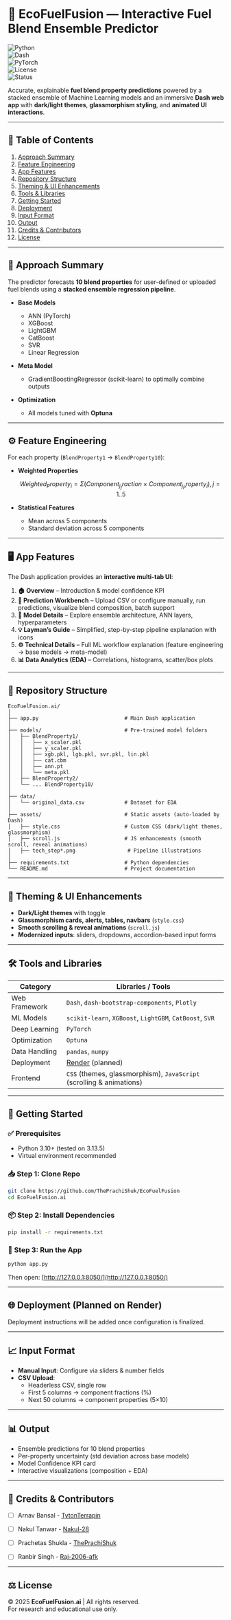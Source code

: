 # 🚀 EcoFuelFusion — Interactive Fuel Blend Ensemble Predictor  

![Python](https://img.shields.io/badge/Python-3.10+-blue.svg)  
![Dash](https://img.shields.io/badge/Dash-Framework-0098ff.svg)  
![PyTorch](https://img.shields.io/badge/PyTorch-ML-orange.svg)  
![License](https://img.shields.io/badge/License-Research%20Use-lightgrey.svg)  
![Status](https://img.shields.io/badge/Status-Active-success.svg)  

Accurate, explainable **fuel blend property predictions** powered by a stacked ensemble of Machine Learning models and an immersive **Dash web app** with **dark/light themes**, **glassmorphism styling**, and **animated UI interactions**.  

---

## 📑 Table of Contents
1. [Approach Summary](#-approach-summary)  
2. [Feature Engineering](#-feature-engineering)  
3. [App Features](#-app-features)  
4. [Repository Structure](#-repository-structure)  
5. [Theming & UI Enhancements](#-theming--ui-enhancements)  
6. [Tools & Libraries](#-tools-and-libraries)  
7. [Getting Started](#-getting-started)  
8. [Deployment](#-deployment-planned-on-render)  
9. [Input Format](#-input-format)  
10. [Output](#-output)  
11. [Credits & Contributors](#-credits--contributors)  
12. [License](#-license)  

---

## 🧠 Approach Summary  

The predictor forecasts **10 blend properties** for user-defined or uploaded fuel blends using a **stacked ensemble regression pipeline**.  

- **Base Models**  
  - ANN (PyTorch)  
  - XGBoost  
  - LightGBM  
  - CatBoost  
  - SVR  
  - Linear Regression  

- **Meta Model**  
  - GradientBoostingRegressor (scikit-learn) to optimally combine outputs  

- **Optimization**  
  - All models tuned with **Optuna**  

---

## ⚙️ Feature Engineering  

For each property (`BlendProperty1` → `BlendProperty10`):  

- **Weighted Properties**  
  ```math
  Weighted_Property_i = Σ (Component_j_fraction × Component_j_Property_i), j=1..5
  ```

- **Statistical Features**  
  - Mean across 5 components  
  - Standard deviation across 5 components  

---

## 🖥️ App Features  

The Dash application provides an **interactive multi-tab UI**:  

1. **🏠 Overview** – Introduction & model confidence KPI  
2. **🔧 Prediction Workbench** – Upload CSV or configure manually, run predictions, visualize blend composition, batch support  
3. **🔬 Model Details** – Explore ensemble architecture, ANN layers, hyperparameters  
4. **💡 Layman’s Guide** – Simplified, step-by-step pipeline explanation with icons  
5. **⚙️ Technical Details** – Full ML workflow explanation (feature engineering → base models → meta-model)  
6. **📊 Data Analytics (EDA)** – Correlations, histograms, scatter/box plots  

---

## 📁 Repository Structure  

```
EcoFuelFusion.ai/
│
├── app.py                            # Main Dash application
│
├── models/                           # Pre-trained model folders
│   ├── BlendProperty1/
│   │   ├── x_scaler.pkl
│   │   ├── y_scaler.pkl
│   │   ├── xgb.pkl, lgb.pkl, svr.pkl, lin.pkl
│   │   ├── cat.cbm
│   │   ├── ann.pt
│   │   └── meta.pkl
│   ├── BlendProperty2/
│   └── ... BlendProperty10/
│
├── data/
│   └── original_data.csv             # Dataset for EDA
│
├── assets/                           # Static assets (auto-loaded by Dash)
│   ├── style.css                     # Custom CSS (dark/light themes, glassmorphism)
│   ├── scroll.js                     # JS enhancements (smooth scroll, reveal animations)
│   ├── tech_step*.png                 # Pipeline illustrations
│
├── requirements.txt                  # Python dependencies
└── README.md                         # Project documentation
```

---

## 🎨 Theming & UI Enhancements  

- **Dark/Light themes** with toggle  
- **Glassmorphism cards, alerts, tables, navbars** (`style.css`)  
- **Smooth scrolling & reveal animations** (`scroll.js`)  
- **Modernized inputs**: sliders, dropdowns, accordion-based input forms  

---

## 🛠️ Tools and Libraries  

| Category      | Libraries / Tools                                                              |
| ------------- | ------------------------------------------------------------------------------ |
| Web Framework | `Dash`, `dash-bootstrap-components`, `Plotly`                                  |
| ML Models     | `scikit-learn`, `XGBoost`, `LightGBM`, `CatBoost`, `SVR`                       |
| Deep Learning | `PyTorch`                                                                      |
| Optimization  | `Optuna`                                                                       |
| Data Handling | `pandas`, `numpy`                                                              |
| Deployment    | [Render](https://render.com/) (planned)                                        |
| Frontend      | `CSS` (themes, glassmorphism), `JavaScript` (scrolling & animations)           |

---

## 🚀 Getting Started  

### ✅ Prerequisites  
- Python 3.10+ (tested on 3.13.5)  
- Virtual environment recommended  

### 📥 Step 1: Clone Repo  
```bash
git clone https://github.com/ThePrachiShuk/EcoFuelFusion
cd EcoFuelFusion.ai
```

### 📦 Step 2: Install Dependencies  
```bash
pip install -r requirements.txt
```

### 🏃 Step 3: Run the App  
```bash
python app.py
```
Then open: [http://127.0.0.1:8050/](http://127.0.0.1:8050/)  

---

## 🌐 Deployment (Planned on Render)  
Deployment instructions will be added once configuration is finalized.  

---

## 📈 Input Format  

- **Manual Input**: Configure via sliders & number fields  
- **CSV Upload**:  
  - Headerless CSV, single row  
  - First 5 columns → component fractions (%)  
  - Next 50 columns → component properties (5×10)  

---

## 📊 Output  

- Ensemble predictions for 10 blend properties  
- Per-property uncertainty (std deviation across base models)  
- Model Confidence KPI card  
- Interactive visualizations (composition + EDA)  

---

## 🤝 Credits & Contributors  

- [ ] Arnav Bansal - [TytonTerrapin](https://github.com/TytonTerrapin)
- [ ] Nakul Tanwar - [Nakul-28](https://github.com/Nakul-28)   
- [ ] Prachetas Shukla - [ThePrachiShuk](https://github.com/ThePrachiShuk)
- [ ] Ranbir Singh - [Raj-2006-afk](https://github.com/Raj-2006-afk)     



---

## ⚖️ License  

© 2025 **EcoFuelFusion.ai** | All rights reserved.  
For research and educational use only.  
